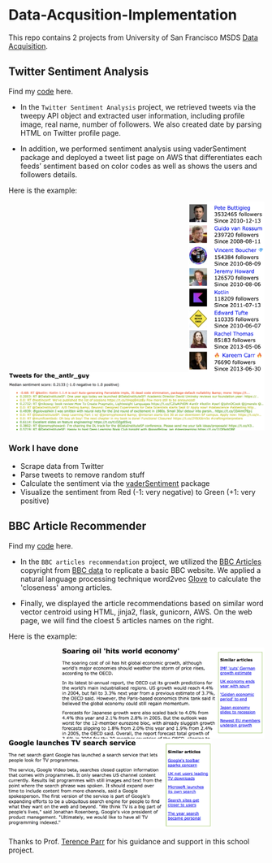 # Data-Acqusition-Implementation

This repo contains 2 projects from University of San Francisco MSDS [Data Acquisition](https://github.com/zren15/msds692-Data-Acquisition).

## Twitter Sentiment Analysis 

Find my [code](https://github.com/zren15/Data-Acqusition-Implementation/tree/main/twitter_sentiment_analysis/Code) here. 

- In the `Twitter Sentiment Analysis` project, we retrieved tweets via the tweepy API object and extracted user information, including profile image, real name, number of followers. We also created date by parsing HTML on Twitter profile page.

- In addition, we performed sentiment analysis using vaderSentiment package and deployed a tweet list page on AWS that differentiates each feeds’ sentiment based on color codes as well as shows the users and followers details.

Here is the example:

<img src='twitter_sentiment_analysis/figures/parrt-follows.png' width="150" align="right"> 
<img src='twitter_sentiment_analysis/figures/parrt-tweets.png' width="650" >

### Work I have done
+ Scrape data from Twitter
+ Parse tweets to remove random stuff
+ Calculate the sentiment via the [vaderSentiment](https://github.com/cjhutto/vaderSentiment) package
+ Visualize the sentiment from Red (-1: very negative) to Green (+1: very positive)

## BBC Article Recommender

Find my [code](https://github.com/zren15/Data-Acqusition-Implementation/tree/main/article_recommender/Code) here. 

- In the `BBC articles recommendation` project, we utilized the [BBC Articles](https://github.com/zren15/Data-Acqusition-Implementation/tree/main/article_recommender/Code/bbc) copyright from [BBC data](http://mlg.ucd.ie/datasets/bbc.html) to replicate a basic BBC website. We applied a natural language processing technique word2vec [Glove](https://nlp.stanford.edu/projects/glove/) to calculate the 'closeness' among articles.

- Finally, we displayed the article recommendations based on similar word vector centroid using HTML, jinja2, flask, gunicorn, AWS. On the web page, we will find the cloest 5 articles names on the right.

Here is the example:

<img src='article_recommender/figures/article1.png' width="400"  align="right">
<img src='article_recommender/figures/article2.png' width="400" >


Thanks to Prof. [Terence Parr](https://github.com/parrt) for his guidance and support in this school project.
